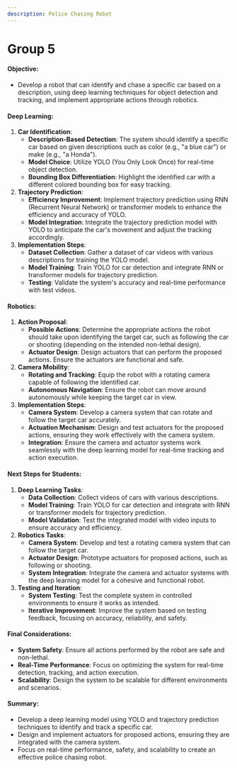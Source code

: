 ```yaml
---
description: Police Chasing Robot
---
```


# Group 5

#### Objective:

* Develop a robot that can identify and chase a specific car based on a description, using deep learning techniques for object detection and tracking, and implement appropriate actions through robotics.

#### Deep Learning:

1. **Car Identification**:
   * **Description-Based Detection**: The system should identify a specific car based on given descriptions such as color (e.g., "a blue car") or make (e.g., "a Honda").
   * **Model Choice**: Utilize YOLO (You Only Look Once) for real-time object detection.
   * **Bounding Box Differentiation**: Highlight the identified car with a different colored bounding box for easy tracking.
2. **Trajectory Prediction**:
   * **Efficiency Improvement**: Implement trajectory prediction using RNN (Recurrent Neural Network) or transformer models to enhance the efficiency and accuracy of YOLO.
   * **Model Integration**: Integrate the trajectory prediction model with YOLO to anticipate the car's movement and adjust the tracking accordingly.
3. **Implementation Steps**:
   * **Dataset Collection**: Gather a dataset of car videos with various descriptions for training the YOLO model.
   * **Model Training**: Train YOLO for car detection and integrate RNN or transformer models for trajectory prediction.
   * **Testing**: Validate the system's accuracy and real-time performance with test videos.

#### Robotics:

1. **Action Proposal**:
   * **Possible Actions**: Determine the appropriate actions the robot should take upon identifying the target car, such as following the car or shooting (depending on the intended non-lethal design).
   * **Actuator Design**: Design actuators that can perform the proposed actions. Ensure the actuators are functional and safe.
2. **Camera Mobility**:
   * **Rotating and Tracking**: Equip the robot with a rotating camera capable of following the identified car.
   * **Autonomous Navigation**: Ensure the robot can move around autonomously while keeping the target car in view.
3. **Implementation Steps**:
   * **Camera System**: Develop a camera system that can rotate and follow the target car accurately.
   * **Actuation Mechanism**: Design and test actuators for the proposed actions, ensuring they work effectively with the camera system.
   * **Integration**: Ensure the camera and actuator systems work seamlessly with the deep learning model for real-time tracking and action execution.

#### Next Steps for Students:

1. **Deep Learning Tasks**:
   * **Data Collection**: Collect videos of cars with various descriptions.
   * **Model Training**: Train YOLO for car detection and integrate with RNN or transformer models for trajectory prediction.
   * **Model Validation**: Test the integrated model with video inputs to ensure accuracy and efficiency.
2. **Robotics Tasks**:
   * **Camera System**: Develop and test a rotating camera system that can follow the target car.
   * **Actuator Design**: Prototype actuators for proposed actions, such as following or shooting.
   * **System Integration**: Integrate the camera and actuator systems with the deep learning model for a cohesive and functional robot.
3. **Testing and Iteration**:
   * **System Testing**: Test the complete system in controlled environments to ensure it works as intended.
   * **Iterative Improvement**: Improve the system based on testing feedback, focusing on accuracy, reliability, and safety.

#### Final Considerations:

* **System Safety**: Ensure all actions performed by the robot are safe and non-lethal.
* **Real-Time Performance**: Focus on optimizing the system for real-time detection, tracking, and action execution.
* **Scalability**: Design the system to be scalable for different environments and scenarios.

#### Summary:

* Develop a deep learning model using YOLO and trajectory prediction techniques to identify and track a specific car.
* Design and implement actuators for proposed actions, ensuring they are integrated with the camera system.
* Focus on real-time performance, safety, and scalability to create an effective police chasing robot.
